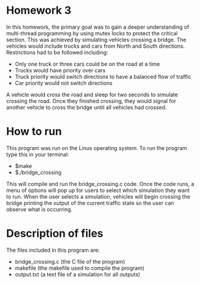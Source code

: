 # Homework 3
In this homework, the primary goal was to gain a deeper understanding of multi-thread programming by using mutex locks to protect the critical section. This was achieved by simulating vehicles crossing a bridge. The vehicles would include trucks and cars from North and South directions. Restrictions had to be followed including:

* Only one truck or three cars could be on the road at a time
* Trucks would have priority over cars
* Truck priority would switch directions to have a balanced flow of traffic
* Car priority would not switch directions

A vehicle would cross the road and sleep for two seconds to simulate crossing the road. Once they finished crossing, they would signal for another vehicle to cross the bridge until all vehicles had crossed.

# How to run
This program was run on the Linux operating system. To run the program type this in your terminal:

* $make
* $./bridge_crossing

This will compile and run the bridge_crossing.c code. Once the code runs, a menu of options will pop up for users to select which simulation they want to run. When the user selects a simulation, vehicles will begin crossing the bridge printing the output of the current traffic state so the user can observe what is occurring.

# Description of files
The files included in this program are:

* bridge_crossing.c (the C file of the program)
* makefile (the makefile used to compile the program)
* output.txt (a text file of a simulation for all outputs)
  
